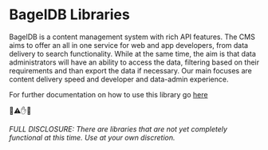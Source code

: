 # BagelDB Libraries

BagelDB is a content management system with rich API features. The CMS aims to offer an all in one service for web and app developers, from data delivery to search functionality. While at the same time, the aim is that data administrators will have an ability to access the data, filtering based on their requirements and than export the data if necessary. Our main focuses are content delivery speed and developer and data-admin experience.

For further documentation on how to use this library go [here](https://docs.bageldb.com/content-api/rest)

🚫⚠️✋🛑

_FULL DISCLOSURE:_
_There are libraries that are not yet completely functional at this time. Use at your own discretion._